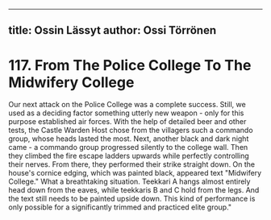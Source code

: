 
---
title: Ossin Lässyt
author: Ossi Törrönen
---

    
# 117. From The Police College To The Midwifery College

Our next attack on the Police College was a complete success. Still, we used as a deciding factor something utterly new weapon - only for this purpose established air forces. With the help of detailed beer and other tests, the Castle Warden Host chose from the villagers such a commando group, whose heads lasted the most. Next, another black and dark night came - a commando group progressed silently to the college wall. Then they climbed the fire escape ladders upwards while perfectly controlling their nerves. From there, they performed their strike straight down. On the house's cornice edging, which was painted black, appeared text "Midwifery College." What a breathtaking situation. Teekkari A hangs almost entirely head down from the eaves, while teekkaris B and C hold from the legs. And the text still needs to be painted upside down. This kind of performance is only possible for a significantly trimmed and practiced elite group."

